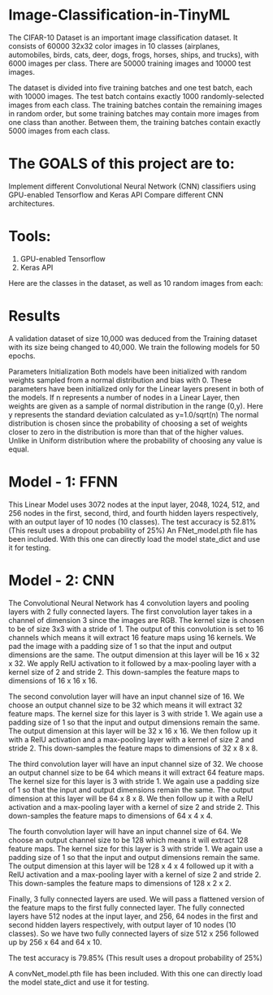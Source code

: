 # Image-Classification-in-TinyML

The CIFAR-10 Dataset is an important image classification dataset. It consists of 60000 32x32 color images in 10 classes (airplanes, automobiles, birds, cats, deer, dogs, frogs, horses, ships, and trucks), with 6000 images per class. There are 50000 training images and 10000 test images.

The dataset is divided into five training batches and one test batch, each with 10000 images. The test batch contains exactly 1000 randomly-selected images from each class. The training batches contain the remaining images in random order, but some training batches may contain more images from one class than another. Between them, the training batches contain exactly 5000 images from each class.

# The GOALS of this project are to:
Implement different Convolutional Neural Network (CNN) classifiers using GPU-enabled Tensorflow and Keras API Compare different CNN architectures.

# Tools:
1. GPU-enabled Tensorflow
2. Keras API

Here are the classes in the dataset, as well as 10 random images from each: 

# Results
A validation dataset of size 10,000 was deduced from the Training dataset with its size being changed to 40,000. We train the following models for 50 epochs.

Parameters Initialization
Both models have been initialized with random weights sampled from a normal distribution and bias with 0.
These parameters have been initialized only for the Linear layers present in both of the models.
If n represents a number of nodes in a Linear Layer, then weights are given as a sample of normal distribution in the range (0,y). Here y represents the standard deviation calculated as y=1.0/sqrt(n)
The normal distribution is chosen since the probability of choosing a set of weights closer to zero in the distribution is more than that of the higher values. Unlike in Uniform distribution where the probability of choosing any value is equal.

# Model - 1: FFNN

This Linear Model uses 3072 nodes at the input layer, 2048, 1024, 512, and 256 nodes in the first, second, third, and fourth hidden layers respectively, with an output layer of 10 nodes (10 classes).
The test accuracy is 52.81% (This result uses a dropout probability of 25%)
An FNet_model.pth file has been included. With this one can directly load the model state_dict and use it for testing.

# Model - 2: CNN

The Convolutional Neural Network has 4 convolution layers and pooling layers with 2 fully connected layers. The first convolution layer takes in a channel of dimension 3 since the images are RGB. The kernel size is chosen to be of size 3x3 with a stride of 1. The output of this convolution is set to 16 channels which means it will extract 16 feature maps using 16 kernels. We pad the image with a padding size of 1 so that the input and output dimensions are the same. The output dimension at this layer will be 16 x 32 x 32. We apply RelU activation to it followed by a max-pooling layer with a kernel size of 2 and stride 2. This down-samples the feature maps to dimensions of 16 x 16 x 16.

The second convolution layer will have an input channel size of 16. We choose an output channel size to be 32 which means it will extract 32 feature maps. The kernel size for this layer is 3 with stride 1. We again use a padding size of 1 so that the input and output dimensions remain the same. The output dimension at this layer will be 32 x 16 x 16. We then follow up it with a RelU activation and a max-pooling layer with a kernel of size 2 and stride 2. This down-samples the feature maps to dimensions of 32 x 8 x 8.

The third convolution layer will have an input channel size of 32. We choose an output channel size to be 64 which means it will extract 64 feature maps. The kernel size for this layer is 3 with stride 1. We again use a padding size of 1 so that the input and output dimensions remain the same. The output dimension at this layer will be 64 x 8 x 8. We then follow up it with a RelU activation and a max-pooling layer with a kernel of size 2 and stride 2. This down-samples the feature maps to dimensions of 64 x 4 x 4.

The fourth convolution layer will have an input channel size of 64. We choose an output channel size to be 128 which means it will extract 128 feature maps. The kernel size for this layer is 3 with stride 1. We again use a padding size of 1 so that the input and output dimensions remain the same. The output dimension at this layer will be 128 x 4 x 4 followed up it with a RelU activation and a max-pooling layer with a kernel of size 2 and stride 2. This down-samples the feature maps to dimensions of 128 x 2 x 2.

Finally, 3 fully connected layers are used. We will pass a flattened version of the feature maps to the first fully connected layer. The fully connected layers have 512 nodes at the input layer, and 256, 64 nodes in the first and second hidden layers respectively, with output layer of 10 nodes (10 classes). So we have two fully connected layers of size 512 x 256 followed up by 256 x 64 and 64 x 10.

The test accuracy is 79.85% (This result uses a dropout probability of 25%)

A convNet_model.pth file has been included. With this one can directly load the model state_dict and use it for testing.

